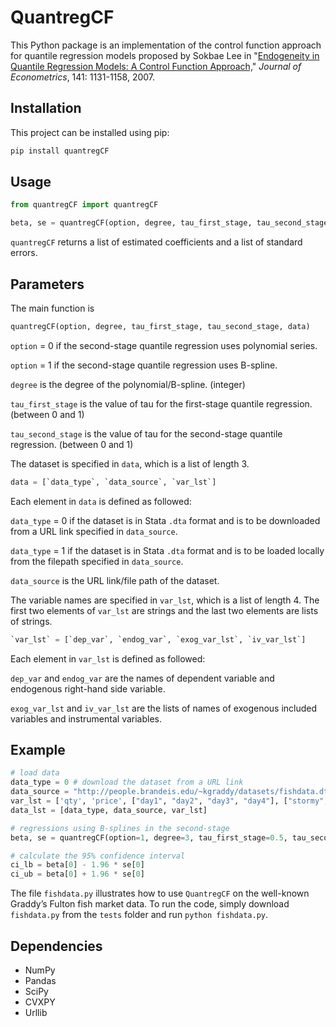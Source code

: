 # QuantregCF

This Python package is an implementation of the control function approach for quantile regression models proposed by Sokbae Lee in "[Endogeneity in Quantile Regression Models: A Control Function Approach,](https://doi.org/10.1016/j.jeconom.2007.01.014)" _Journal of Econometrics_, 141: 1131-1158, 2007.

## Installation
This project can be installed using pip: 
```bash
pip install quantregCF
```

## Usage 
```python
from quantregCF import quantregCF

beta, se = quantregCF(option, degree, tau_first_stage, tau_second_stage, data)
```
`quantregCF` returns a list of estimated coefficients and a list of standard errors. 

## Parameters

The main function is
```python
quantregCF(option, degree, tau_first_stage, tau_second_stage, data)
```
`option` = 0 if the second-stage quantile regression uses polynomial series.

`option` = 1 if the second-stage quantile regression uses B-spline. 

`degree` is the degree of the polynomial/B-spline. (integer) 

`tau_first_stage` is the value of tau for the first-stage quantile regression. (between 0 and 1)

`tau_second_stage` is the value of tau for the second-stage quantile regression. (between 0 and 1)

The dataset is specified in `data`, which is a list of length 3.
```python
data = [`data_type`, `data_source`, `var_lst`]
```
Each element in `data` is defined as followed: 

`data_type` = 0 if the dataset is in Stata `.dta` format and is to be downloaded from a URL link specified in `data_source`.

`data_type` = 1 if the dataset is in Stata `.dta` format and is to be loaded locally from the filepath specified in `data_source`.

`data_source` is the URL link/file path of the dataset.

The variable names are specified in `var_lst`, which is a list of length 4. The first two elements of `var_lst` are strings and the last two elements are lists of strings.
```python
`var_lst` = [`dep_var`, `endog_var`, `exog_var_lst`, `iv_var_lst`]
```
Each element in `var_lst` is defined as followed: 

`dep_var` and `endog_var` are the names of dependent variable and endogenous right-hand side variable. 

`exog_var_lst` and `iv_var_lst` are the lists of names of exogenous included variables and instrumental variables. 

## Example
```python
# load data
data_type = 0 # download the dataset from a URL link
data_source = "http://people.brandeis.edu/~kgraddy/datasets/fishdata.dta"
var_lst = ['qty', 'price', ["day1", "day2", "day3", "day4"], ["stormy", "mixed"]]
data_lst = [data_type, data_source, var_lst]

# regressions using B-splines in the second-stage
beta, se = quantregCF(option=1, degree=3, tau_first_stage=0.5, tau_second_stage=0.5, data=data_lst)

# calculate the 95% confidence interval
ci_lb = beta[0] - 1.96 * se[0]
ci_ub = beta[0] + 1.96 * se[0]
```

The file `fishdata.py` illustrates how to use `QuantregCF` on the well-known Graddy’s Fulton fish market data. To run the code, simply download `fishdata.py` from the `tests` folder and run ```python fishdata.py```.

## Dependencies
- NumPy
- Pandas
- SciPy
- CVXPY
- Urllib
